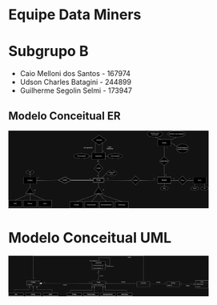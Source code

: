 # Equipe Data Miners

# Subgrupo B
* Caio Melloni dos Santos - 167974
* Udson Charles Batagini - 244899
* Guilherme Segolin Selmi - 173947

## Modelo Conceitual ER

<img src="images/lab02-er.jpg" width="400px" height="auto">

# Modelo Conceitual UML

<img src="images/lab02-uml.jpg" width="400px" height="auto">
